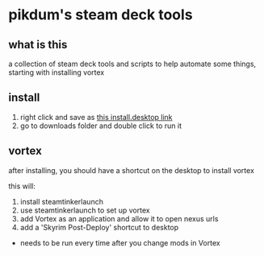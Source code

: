# pikdum's steam deck tools

## what is this

a collection of steam deck tools and scripts to help automate some things, starting with installing vortex

## install

1. right click and save as [this install.desktop link](https://raw.githubusercontent.com/pikdum/steam-deck/master/install.desktop)
2. go to downloads folder and double click to run it

## vortex

after installing, you should have a shortcut on the desktop to install vortex

this will:
1. install steamtinkerlaunch
2. use steamtinkerlaunch to set up vortex
3. add Vortex as an application and allow it to open nexus urls
4. add a 'Skyrim Post-Deploy' shortcut to desktop
  * needs to be run every time after you change mods in Vortex
